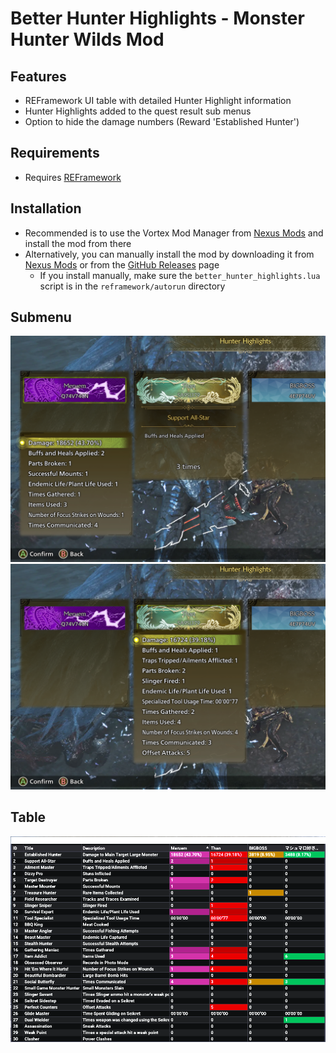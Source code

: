 # Better Hunter Highlights - Monster Hunter Wilds Mod

## Features
- REFramework UI table with detailed Hunter Highlight information
- Hunter Highlights added to the quest result sub menus
- Option to hide the damage numbers (Reward 'Established Hunter')

## Requirements
- Requires [REFramework](https://www.nexusmods.com/monsterhunterwilds/mods/93)

## Installation
- Recommended is to use the Vortex Mod Manager from [Nexus Mods](https://www.nexusmods.com/monsterhunterwilds/mods/2561) and install the mod from there
- Alternatively, you can manually install the mod by downloading it from [Nexus Mods](https://www.nexusmods.com/monsterhunterwilds/mods/2561) or from the [GitHub Releases](https://github.com/thieleju/mhws-better-hunter-highlights/releases) page
  - If you install manually, make sure the `better_hunter_highlights.lua` script is in the `reframework/autorun` directory

## Submenu

![submenu1](./assets/submenu1.png)
![submenu2](./assets/submenu2.png)

## Table

![table](./assets/table.png)